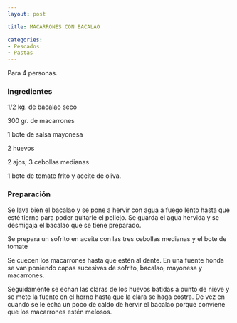 ```yaml
---
layout: post

title: MACARRONES CON BACALAO

categories:
- Pescados
- Pastas
---
```

Para 4 personas.

<h3>Ingredientes</h3>

1/2 kg. de bacalao seco

300 gr. de macarrones

1 bote de salsa mayonesa

2 huevos

2 ajos; 3 cebollas medianas

1 bote de tomate frito y aceite de oliva.

<h3>Preparación</h3>

Se lava bien el bacalao y se pone a hervir con agua a fuego lento hasta que esté tierno para poder quitarle el pellejo. Se guarda el agua hervida y se desmigaja el bacalao que se tiene preparado.

Se prepara un sofrito en aceite con las tres cebollas medianas y el bote de tomate

Se cuecen los macarrones hasta que estén al dente. En una fuente honda se van poniendo capas sucesivas de sofrito, bacalao, mayonesa y macarrones.

Seguidamente se echan las claras de los huevos batidas a punto de nieve y se mete la fuente en el horno hasta que la clara se haga costra. De vez en cuando se le echa un poco de caldo de hervir el bacalao porque conviene que los macarrones estén melosos.